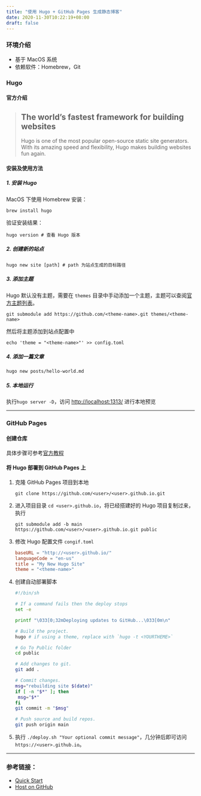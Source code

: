 ```yaml
---
title: "使用 Hugo + GitHub Pages 生成静态博客"
date: 2020-11-30T10:22:19+08:00
draft: false
---
```

### 环境介绍

- 基于 MacOS 系统
- 依赖软件：Homebrew，Git

### Hugo

#### 官方介绍

> ## The world’s fastest framework for building websites
>
> Hugo is one of the most popular open-source static site generators. With its amazing speed and flexibility, Hugo makes building websites fun again.

#### 安装及使用方法

##### 1. 安装 Hugo

MacOS 下使用 Homebrew 安装：

`brew install hugo`

验证安装结果：

`hugo version # 查看 Hugo 版本`

##### 2. 创建新的站点

`hugo new site [path] # path 为站点生成的目标路径`

##### 3. 添加主题

Hugo 默认没有主题，需要在 `themes` 目录中手动添加一个主题，主题可以查阅[官方主题列表](https://themes.gohugo.io/)。

`git submodule add https://github.com/<theme-name>.git themes/<theme-name>`

然后将主题添加到站点配置中

`echo 'theme = "<theme-name>"' >> config.toml`

##### 4. 添加一篇文章

`hugo new posts/hello-world.md`

##### 5. 本地运行

执行`hugo server -D`，访问 <http://localhost:1313/> 进行本地预览

---

### GitHub Pages

#### 创建仓库

具体步骤可参考[官方教程](https://docs.github.com/en/free-pro-team@latest/github/working-with-github-pages/creating-a-github-pages-site)

#### 将 Hugo 部署到 GitHub Pages 上

1. 克隆 GitHub Pages 项目到本地

   `git clone https://github.com/<user>/<user>.github.io.git`

2. 进入项目目录 `cd <user>.github.io`，将已经搭建好的 Hugo 项目复制过来，执行

   `git submodule add -b main https://github.com/<user>/<user>.github.io.git public`

3. 修改 Hugo 配置文件 `congif.toml`

   ```toml
   baseURL = "http://<user>.github.io/"
   languageCode = "en-us"
   title = "My New Hugo Site"
   theme = "<theme-name>"
   ```

4. 创建自动部署脚本

   ```bash
   #!/bin/sh
   
   # If a command fails then the deploy stops
   set -e
   
   printf "\033[0;32mDeploying updates to GitHub...\033[0m\n"
   
   # Build the project.
   hugo # if using a theme, replace with `hugo -t <YOURTHEME>`
   
   # Go To Public folder
   cd public
   
   # Add changes to git.
   git add .
   
   # Commit changes.
   msg="rebuilding site $(date)"
   if [ -n "$*" ]; then
   	msg="$*"
   fi
   git commit -m "$msg"
   
   # Push source and build repos.
   git push origin main
   ```

5. 执行 `./deploy.sh "Your optional commit message"`，几分钟后即可访问 `https://<user>.github.io`。

---

### 参考链接：

- [Quick Start](https://gohugo.io/getting-started/quick-start/)
- [Host on GitHub](https://gohugo.io/hosting-and-deployment/hosting-on-github/)
